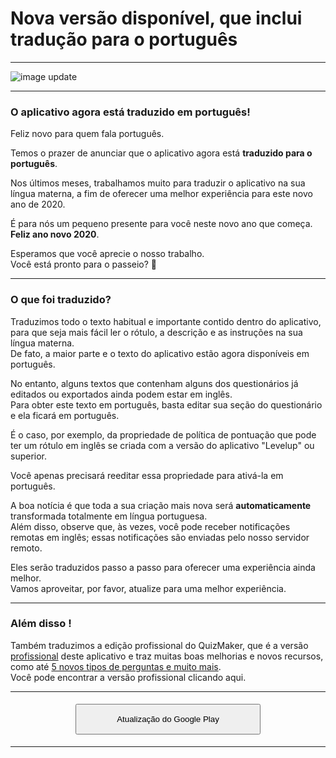 # Nova versão disponível, que inclui tradução para o português

---
![image update][image]  

---

### O aplicativo agora está traduzido em português!
Feliz novo para quem fala português.  

Temos o prazer de anunciar que o aplicativo agora está **traduzido para o português**.  

Nos últimos meses, trabalhamos muito para traduzir o aplicativo na sua língua materna, a fim de oferecer uma melhor experiência para este novo ano de 2020.  

É para nós um pequeno presente para você neste novo ano que começa.  
**Feliz ano novo 2020**.  

Esperamos que você aprecie o nosso trabalho.  
Você está pronto para o passeio? 🙂  

---

### O que foi traduzido?
Traduzimos todo o texto habitual e importante contido dentro do aplicativo, para que seja mais fácil ler o rótulo, a descrição e as instruções na sua língua materna.  
De fato, a maior parte e o texto do aplicativo estão agora disponíveis em português.  

No entanto, alguns textos que contenham alguns dos questionários já editados ou exportados ainda podem estar em inglês.  
Para obter este texto em português, basta editar sua seção do questionário e ela ficará em português.  

É o caso, por exemplo, da propriedade de política de pontuação que pode ter um rótulo em inglês se criada com a versão do aplicativo "Levelup" ou superior.  

Você apenas precisará reeditar essa propriedade para ativá-la em português.  

A boa notícia é que toda a sua criação mais nova será **automaticamente** transformada totalmente em língua portuguesa.  
Além disso, observe que, às vezes, você pode receber notificações remotas em inglês; essas notificações são enviadas pelo nosso servidor remoto.  

Eles serão traduzidos passo a passo para oferecer uma experiência ainda melhor.  
Vamos aproveitar, por favor, atualize para uma melhor experiência.  

---

### Além disso !
Também traduzimos a edição profissional do QuizMaker, que é a versão [profissional][GooglePlayPro] deste aplicativo e traz muitas boas melhorias e novos recursos, como até [5 novos tipos de perguntas e muito mais][details_pro].  
Você pode encontrar a versão profissional clicando aqui.  

---

#### <div style="text-align:center"><a  href="https://play.google.com/store/apps/details?id=com.devup.qcm.maker"><button style="padding-top:15px;padding-bottom:15px;padding-right:64px;padding-left:64px" >Atualização do Google Play</button></a></div>


---

[details_pro]: https://qcmmaker.qmakertech.com/documentations/advantages-qcmmaker-pro/body.md
[pro_qcm_file]: https://qcmmaker.qmakertech.com/qcmfiles/Just_for_fun.qcm
[GooglePlayPro]: https://play.google.com/store/apps/details?id=com.qmaker.qcm.maker
[GooglePlay]: https://play.google.com/store/apps/details?id=com.devup.qcm.maker
[image]: https://qcmmaker.qmakertech.com/notifications/app-update/resources/upgrade2.png
[apk]: https://qcmmaker.qmakertech.com/notifications/app-update/resources/qcmmaker-release.apk
